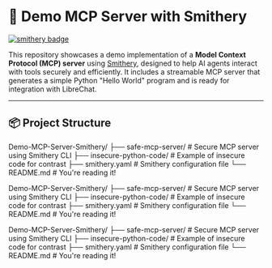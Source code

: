 # 🧠 Demo MCP Server with Smithery

[![smithery badge](https://smithery.ai/badge/@Auxin-io/not-friendly-nyc-friend)](https://smithery.ai/server/@Auxin-io/not-friendly-nyc-friend)

This repository showcases a demo implementation of a **Model Context Protocol (MCP) server** using [Smithery](https://smithery.ai), designed to help AI agents interact with tools securely and efficiently. It includes a streamable MCP server that generates a simple Python "Hello World" program and is ready for integration with LibreChat.

---

## 📦 Project Structure

Demo-MCP-Server-Smithery/ ├── safe-mcp-server/ # Secure MCP server using Smithery CLI ├── insecure-python-code/ # Example of insecure code for contrast ├── smithery.yaml # Smithery configuration file └── README.md # You're reading it!


Demo-MCP-Server-Smithery/ ├── safe-mcp-server/ # Secure MCP server using Smithery CLI ├── insecure-python-code/ # Example of insecure code for contrast ├── smithery.yaml # Smithery configuration file └── README.md # You're reading it!

Demo-MCP-Server-Smithery/ ├── safe-mcp-server/ # Secure MCP server using Smithery CLI ├── insecure-python-code/ # Example of insecure code for contrast ├── smithery.yaml # Smithery configuration file └── README.md # You're reading it!
